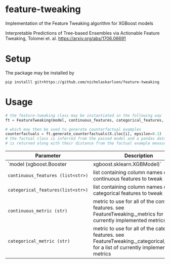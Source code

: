 # feature-tweaking
Implementation of the Feature Tweaking algorithm for XGBoost models


Interpretable Predictions of Tree-based Ensembles via Actionable Feature Tweaking, Tolomei et. al.
https://arxiv.org/abs/1706.06691


# Setup
The package may be installed by
```
pip installl git+https://github.com/nicholaskarlsen/feature-tweaking
```


# Usage 

```python
# the feature-tweaking class may be instantiated in the following way
ft = FeatureTweaking(model, continuous_features, categorical_features, continuous_metric="l1", categorical_metric="kronecker delta")

# which may then be used to generate counterfactual examples
counterfactuals = ft.generate_counterfactuals(X.iloc[i], epsilon=0.1)
# the factual class is inferred from the passed model and a pandas dataframe contiaining the set of epsilon-satisfactory examples
# is returned along with their distance from the factual example measured using the selected metric
```


| Parameter | Description |
|---|---|
| `model (xgboost.Booster | xgboost.sklearn.XGBModel)` | Ensemble decision tree model, currently onsly supports XGBoost (both sklearn and native interfaces)|
| `continuous_features (list<str>)` | list containing column names of the continuous features to tweak |
| `categorical_features(list<str>)` | list containing column names of the categorical features to tweak |
| `continuous_metric (str)`  | metric to use for all of the continuous features. see FeatureTweaking._metrics for a list of currently implemented metrics |
| `categorical_metric (str)`  | metric to use for all of the categorical features. see FeatureTweaking._categorical_metrics for a list of currently implemented metrics |

